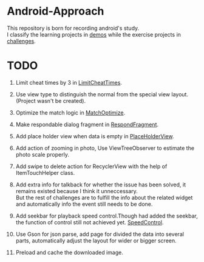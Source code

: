 # Android-Approach
This repository is born for recording android's study.  
I classify the learning projects in [demos](/Demos) while the exercise projects in [challenges](/Challenges).

# TODO
1. Limit cheat times by 3 in [LimitCheatTimes](/Challenges/GeoQuiz/GeoQuiz_ShowAPIVersionAndLimitCheatTimes).  

2. Use view type to distinguish the normal from the special view layout.(Project wasn't be created).
3. Optimize the match logic in [MatchOptimize](/Chanllengs/CriminalIntent/UpdateItemAndOptimizeMatchLogic).
4. Make respondable dialog fragment in [RespondFragment](/Chanllengs/CriminalIntent/TimePickerAndRespondableDialog).
5. Add place holder view when data is empty in [PlaceHolderView](/Chanllengs/CriminalIntent/DeleteAction_StringAdjustment_EmptyViewDesign).
6. Add action of zooming in photo, Use ViewTreeObserver to estimate the photo scale properly.
7. Add swipe to delete action for RecyclerView with the help of ItemTouchHelper class.
8. Add extra info for talkback for whether the issue has been solved, it remains existed because I think it unneccessary.  
But the rest of challenges are to fulfill the info about the related widget and automatically info the event still needs to be done.

9. Add seekbar for playback speed control.Though had added the seekbar, the function of control still not achieved yet. [SpeedControl](/Challenges/BeatBox/SpeedControl).

10. Use Gson for json parse, add page for divided the data into several parts, automatically adjust the layout for wider or bigger screen.

11. Preload and cache the downloaded image.
